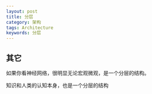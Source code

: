 ```yaml
---
layout: post
title: 分层
category: 架构
tags: Architecture
keywords: 分层
---
```




## 其它

如果你看神经网络，很明显无论宏观微观，是一个分层的结构。

知识和人类的认知本身，也是一个分层的结构